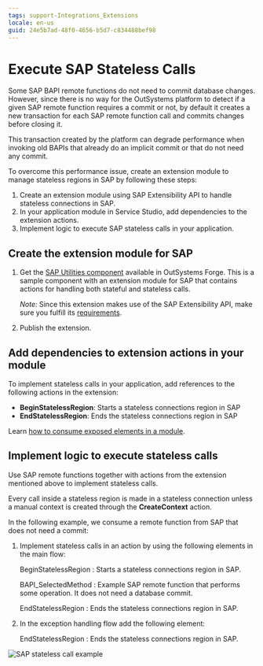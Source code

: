 ```yaml
---
tags: support-Integrations_Extensions
locale: en-us
guid: 24e5b7ad-48f0-4656-b5d7-c834488bef98
---
```


# Execute SAP Stateless Calls

Some SAP BAPI remote functions do not need to commit database changes. However, since there is no way for the OutSystems platform to detect if a given SAP remote function requires a commit or not, by default it creates a new transaction for each SAP remote function call and commits changes before closing it.

This transaction created by the platform can degrade performance when invoking old BAPIs that already do an implicit commit or that do not need any commit.

To overcome this performance issue, create an extension module to manage stateless regions in SAP by following these steps:

1. Create an extension module using SAP Extensibility API to handle stateless connections in SAP.
1. In your application module in Service Studio, add dependencies to the extension actions.
1. Implement logic to execute SAP stateless calls in your application.

## Create the extension module for SAP

1. Get the [SAP Utilities component](<http://www.outsystems.com/forge/component/1012/sap-utilities/>) available in OutSystems Forge. This is a sample component with an extension module for SAP that contains actions for handling both stateful and stateless calls.  

    _Note:_ Since this extension makes use of the SAP Extensibility API, make sure you fulfill its [requirements](../../ref/apis/sap-extensibility-api.md).

1. Publish the extension.

## Add dependencies to extension actions in your module

To implement stateless calls in your application, add references to the following actions in the extension:

* **BeginStatelessRegion**: Starts a stateless connections region in SAP
* **EndStatelessRegion**: Ends the stateless connections region in SAP

Learn [how to consume exposed elements in a module](<../../develop/reuse-and-refactor/expose-and-reuse.md#reuse>).

## Implement logic to execute stateless calls

Use SAP remote functions together with actions from the extension mentioned above to implement stateless calls. 

Every call inside a stateless region is made in a stateless connection unless a manual context is created through the **CreateContext** action.

In the following example, we consume a remote function from SAP that does not need a commit:

1. Implement stateless calls in an action by using the following elements in the main flow:

    BeginStatelessRegion
    :   Starts a stateless connections region in SAP.

    BAPI_SelectedMethod
    :   Example SAP remote function that performs some operation. It does not need a database commit.

    EndStatelessRegion
    :   Ends the stateless connections region in SAP.

1. In the exception handling flow add the following element:

    EndStatelessRegion
    :   Ends the stateless connections region in SAP.

![SAP stateless call example](images/sap-stateless-01.png?width=300)
